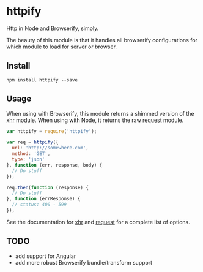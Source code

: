 # httpify

Http in Node and Browserify, simply.

The beauty of this module is that it handles all browserify configurations for which module to load for server or browser.
 
## Install
 
```
npm install httpify --save
```
 
## Usage

When using with Browserify, this module returns a shimmed version of the [xhr](https://www.npmjs.org/package/xhr) module. When using with Node, it returns the raw [request](https://www.npmjs.org/package/request) module.

```js
var httpify = require('httpify');

var req = httpify({
  url: 'http://somewhere.com',
  method: 'GET',
  type: 'json'
}, function (err, response, body) {
  // Do stuff
});

req.then(function (response) {
  // Do stuff
}, function (errResponse) {
  // status: 400 - 599 
});
```

See the documentation for [xhr](https://www.npmjs.org/package/xhr) and [request](https://www.npmjs.org/package/request) for a complete list of options.

## TODO

* add support for Angular
* add more robust Browserify bundle/transform support